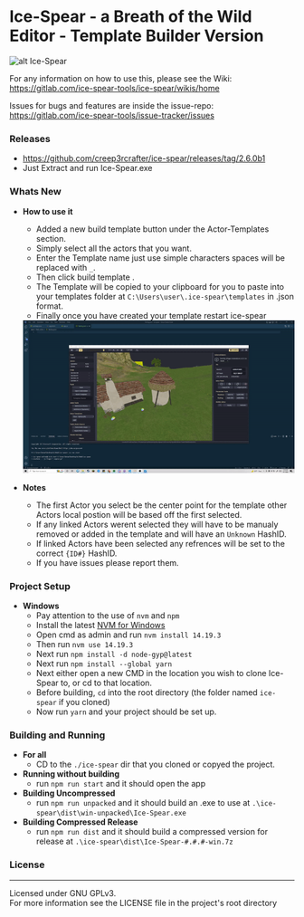 #  Ice-Spear - a Breath of the Wild Editor - Template Builder Version
![alt Ice-Spear](assets/icons/icon_256_thin.png)

For any information on how to use this, please see the Wiki: <br/>
https://gitlab.com/ice-spear-tools/ice-spear/wikis/home

Issues for bugs and features are inside the issue-repo: <br/>
https://gitlab.com/ice-spear-tools/issue-tracker/issues

### Releases

- https://github.com/creep3rcrafter/ice-spear/releases/tag/2.6.0b1
- Just Extract and run Ice-Spear.exe

### Whats New

- **How to use it**
  - Added a new build template button under the Actor-Templates section.
  - Simply select all the actors that you want.
  - Enter the Template name just use simple characters spaces will be replaced with `_`.
  - Then click build template .
  - The Template will be copied to your clipboard for you to paste
   into your templates folder at `C:\Users\user\.ice-spear\templates` in .json format.
  - Finally once you have created your template restart ice-spear
  <img src="https://github.com/creep3rcrafter/ice-spear/blob/Template-Builder/assets/img/Demo.gif">
  
- **Notes**
  - The first Actor you select be the center point for the template
  other Actors local postion will be based off the first selected.
  - If any linked Actors werent selected they will have to be 
  manualy removed or added in the template and will have an `Unknown` HashID.
  - If linked Actors have been selected any refrences will be set to the correct `{ID#}` HashID.
  - If you have issues please report them.

### Project Setup

- **Windows**
  - Pay attention to the use of `nvm` and `npm`
  - Install the latest [NVM for Windows](https://github.com/coreybutler/nvm-windows/releases)
  - Open cmd as admin and run `nvm install 14.19.3`
  - Then run `nvm use 14.19.3` 
  - Next run `npm install -d node-gyp@latest`
  - Next run `npm install --global yarn`
  - Next either open a new CMD in the location you wish to clone Ice-Spear to, or cd to that location.
  - Before building, `cd` into the root directory (the folder named `ice-spear` if you cloned)
  - Now run `yarn` and your project should be set up.

### Building and Running

- **For all**
  - CD to the `./ice-spear` dir that you cloned or copyed the project.
- **Running without building**
  - run `npm run start` and it should open the app
- **Building Uncompressed**
  - run `npm run unpacked` and it should build an .exe to use at `.\ice-spear\dist\win-unpacked\Ice-Spear.exe`
- **Building Compressed Release**
  - run `npm run dist` and it should build a compressed version for 
  release at `.\ice-spear\dist\Ice-Spear-#.#.#-win.7z`

### License
___
Licensed under GNU GPLv3.  
For more information see the LICENSE file in the project's root directory
